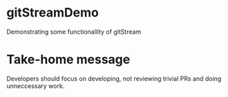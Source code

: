 # gitStreamDemo

Demonstrating some functionallity of gitStream














# Take-home message
Developers should focus on developing, not reviewing trivial PRs and doing unneccessary work.
